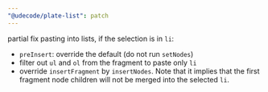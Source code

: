 ```yaml
---
"@udecode/plate-list": patch
---
```


partial fix pasting into lists, if the selection is in `li`:
- `preInsert`: override the default (do not run `setNodes`)
- filter out `ul` and `ol` from the fragment to paste only `li`
- override `insertFragment` by `insertNodes`. Note that it implies that the first fragment node children will not be merged into the selected `li`.
